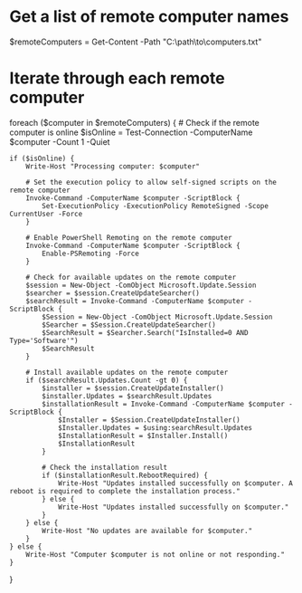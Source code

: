 # Get a list of remote computer names
$remoteComputers = Get-Content -Path "C:\path\to\computers.txt"

# Iterate through each remote computer
foreach ($computer in $remoteComputers) {
    # Check if the remote computer is online
    $isOnline = Test-Connection -ComputerName $computer -Count 1 -Quiet

    if ($isOnline) {
        Write-Host "Processing computer: $computer"

        # Set the execution policy to allow self-signed scripts on the remote computer
        Invoke-Command -ComputerName $computer -ScriptBlock {
            Set-ExecutionPolicy -ExecutionPolicy RemoteSigned -Scope CurrentUser -Force
        }

        # Enable PowerShell Remoting on the remote computer
        Invoke-Command -ComputerName $computer -ScriptBlock {
            Enable-PSRemoting -Force
        }

        # Check for available updates on the remote computer
        $session = New-Object -ComObject Microsoft.Update.Session
        $searcher = $session.CreateUpdateSearcher()
        $searchResult = Invoke-Command -ComputerName $computer -ScriptBlock {
            $Session = New-Object -ComObject Microsoft.Update.Session
            $Searcher = $Session.CreateUpdateSearcher()
            $SearchResult = $Searcher.Search("IsInstalled=0 AND Type='Software'")
            $SearchResult
        }

        # Install available updates on the remote computer
        if ($searchResult.Updates.Count -gt 0) {
            $installer = $session.CreateUpdateInstaller()
            $installer.Updates = $searchResult.Updates
            $installationResult = Invoke-Command -ComputerName $computer -ScriptBlock {
                $Installer = $Session.CreateUpdateInstaller()
                $Installer.Updates = $using:searchResult.Updates
                $InstallationResult = $Installer.Install()
                $InstallationResult
            }

            # Check the installation result
            if ($installationResult.RebootRequired) {
                Write-Host "Updates installed successfully on $computer. A reboot is required to complete the installation process."
            } else {
                Write-Host "Updates installed successfully on $computer."
            }
        } else {
            Write-Host "No updates are available for $computer."
        }
    } else {
        Write-Host "Computer $computer is not online or not responding."
    }
}
